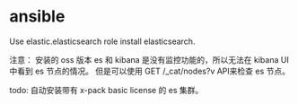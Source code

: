 # ansible

Use elastic.elasticsearch role install elasticsearch.

注意：
安装的 oss 版本 es 和 kibana 是没有监控功能的，所以无法在 kibana UI 中看到 es 节点的情况。
但是可以使用 GET /_cat/nodes?v API来检查 es 节点。

todo: 自动安装带有 x-pack basic license 的 es 集群。
